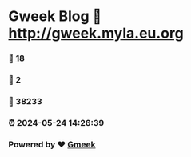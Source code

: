 # Gweek Blog :link: http://gweek.myla.eu.org 
### :page_facing_up: [18](http://gweek.myla.eu.org/tag.html) 
### :speech_balloon: 2 
### :hibiscus: 38233 
### :alarm_clock: 2024-05-24 14:26:39 
### Powered by :heart: [Gmeek](https://github.com/Meekdai/Gmeek)
